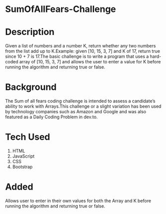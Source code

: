 # SumOfAllFears-Challenge
 
# Description
Given a list of numbers and a number K, return whether any two numbers from the list add up to K.Example: given [10, 15, 3, 7] and K of 17, return true since 10 + 7 is 17.The basic challenge is to write a program that uses a hard-coded array of [10, 15, 3, 7] and allows the user to enter a value for K before running the algorithm and returning true or false.

# Background 
The Sum of all fears coding challenge is intended to assess a candidate’s ability to work with Arrays.This challenge or a slight variation has been used by technology companies such as Amazon and Google and was also featured as a Daily Coding Problem in dev.to.

# Tech Used
1. HTML
2. JavaScript
3. CSS
4. Bootstrap

# Added
Allows user to enter in their own values for both the Array and K before running the algorithm and returning true or false.
